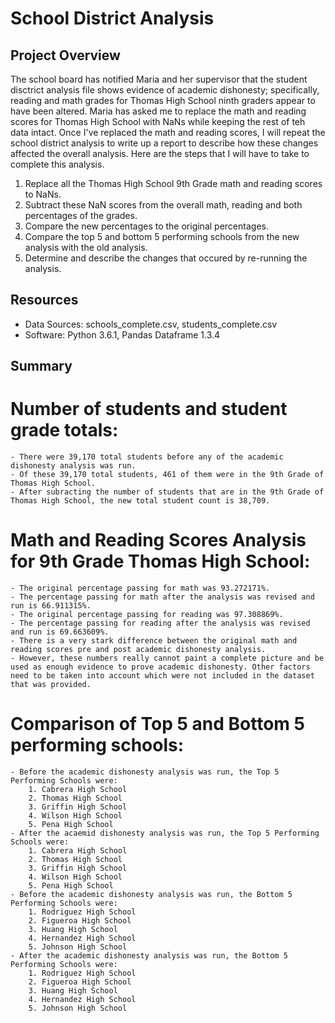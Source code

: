 # School District Analysis

## Project Overview
The school board has notified Maria and her supervisor that the student disctrict analysis file shows evidence of academic dishonesty; specifically, reading and math grades for Thomas High School ninth graders appear to have been altered. Maria has asked me to replace the math and reading scores for Thomas High School with NaNs while keeping the rest of teh data intact. Once I've replaced the math and reading scores, I will repeat the school district analysis to write up a report to describe how these changes affected the overall analysis. Here are the steps that I will have to take to complete this analysis.

1. Replace all the Thomas High School 9th Grade math and reading scores to NaNs.
2. Subtract these NaN scores from the overall math, reading and both percentages of the grades.
3. Compare the new percentages to the original percentages.
4. Compare the top 5 and bottom 5 performing schools from the new analysis with the old analysis.
5. Determine and describe the changes that occured by re-running the analysis.


## Resources
- Data Sources: schools_complete.csv, students_complete.csv
- Software: Python 3.6.1, Pandas Dataframe 1.3.4

## Summary

# Number of students and student grade totals:
    - There were 39,170 total students before any of the academic dishonesty analysis was run.
    - Of these 39,170 total students, 461 of them were in the 9th Grade of Thomas High School. 
    - After subracting the number of students that are in the 9th Grade of Thomas High School, the new total student count is 38,709.
    
# Math and Reading Scores Analysis for 9th Grade Thomas High School:
    - The original percentage passing for math was 93.272171%.
    - The percentage passing for math after the analysis was revised and run is 66.911315%.
    - The original percentage passing for reading was 97.308869%.
    - The percentage passing for reading after the analysis was revised and run is 69.663609%.
    - There is a very stark difference between the original math and reading scores pre and post academic dishonesty analysis.
    - However, these numbers really cannot paint a complete picture and be used as enough evidence to prove academic dishonesty. Other factors need to be taken into account which were not included in the dataset that was provided.
    
# Comparison of Top 5 and Bottom 5 performing schools: 
    - Before the academic dishonesty analysis was run, the Top 5 Performing Schools were:
        1. Cabrera High School
        2. Thomas High School
        3. Griffin High School
        4. Wilson High School
        5. Pena High School
    - After the acaemid dishonesty analysis was run, the Top 5 Performing Schools were:
        1. Cabrera High School
        2. Thomas High School
        3. Griffin High School
        4. Wilson High School
        5. Pena High School      
    - Before the academic dishonesty analysis was run, the Bottom 5 Performing Schools were:
        1. Rodriguez High School
        2. Figueroa High School
        3. Huang High School
        4. Hernandez High School
        5. Johnson High School
    - After the academic dishonesty analysis was run, the Bottom 5 Performing Schools were:  
        1. Rodriguez High School
        2. Figueroa High School
        3. Huang High School
        4. Hernandez High School
        5. Johnson High School
        

 
 
